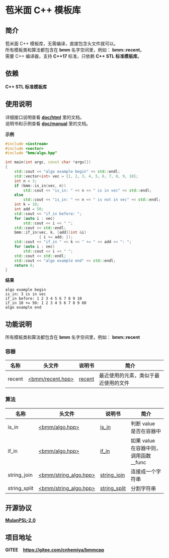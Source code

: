 # 苞米面 C++ 模板库

## 简介

苞米面 C++ 模板库，无需编译，直接包含头文件就可以。  
所有模板类和算法都包含在 **bmm** 名字空间里，例如： **bmm::recent**。  
需要 C++ 编译器，支持 **C++17** 标准，只依赖 **C++ STL 标准模板库**。

## 依赖

**C++ STL 标准模板库**

## 使用说明

详细接口说明查看 [**doc/html**](doc/html) 里的文档。  
说明书和示例查看 [**doc/manual**](doc/manual) 里的文档。  

**示例**

```c++
#include <iostream>
#include <vector>
#include "bmm/algo.hpp"

int main(int argc, const char *argv[])
{
    std::cout << "algo example begin" << std::endl;
    std::vector<int> vec = {1, 2, 3, 4, 5, 6, 7, 8, 9, 10};
    int n = 3;
    if (bmm::is_in(vec, n))
        std::cout << "is_in: " << n << " is in vec" << std::endl;
    else
        std::cout << "is_in: " << n << " is not in vec" << std::endl;
    int k = 10;
    int add = 50;
    std::cout << "if_in before: ";
    for (auto i : vec)
        std::cout << i << " ";
    std::cout << std::endl;
    bmm::if_in(vec, k, [add](int &i)
               { i += add; });
    std::cout << "if_in " << k << " += " << add << ": ";
    for (auto i : vec)
        std::cout << i << " ";
    std::cout << std::endl;
    std::cout << "algo example end" << std::endl;
    return 0;
}
```

**结果**

```text
algo example begin
is_in: 3 is in vec
if_in before: 1 2 3 4 5 6 7 8 9 10 
if_in 10 += 50: 1 2 3 4 5 6 7 8 9 60 
algo example end
```

## 功能说明

所有模板类和算法都包含在 **bmm** 名字空间里，例如： **bmm::recent**

### 容器

|名称|头文件|说明书|简介|
|--|--|--|--|
|recent|[<bmm/recent.hpp>](/bmm/recent.hpp)|[recent](/doc/manual/recent.md)|最近使用的元素，类似于最近使用的文件|

### 算法

|名称|头文件|说明书|简介|
|--|--|--|--|
|is_in|[<bmm/algo.hpp>](/bmm/algo.hpp)|[is_in](/doc/manual/is_in.md)|判断 value 是否在容器中|
|if_in|[<bmm/algo.hpp>](/bmm/algo.hpp)|[if_in](/doc/manual/if_in.md)|如果 value 在容器中则，调用函数 __func|
|string_join|[<bmm/string_algo.hpp>](/bmm/string_algo.hpp)|[string_join](/doc/manual/string_join.md)|连接成一个字符串|
|string_split|[<bmm/string_algo.hpp>](/bmm/string_algo.hpp)|[string_split](/doc/manual/string_split.md)|分割字符串|

## 开源协议

[**MulanPSL-2.0**](http://license.coscl.org.cn/MulanPSL2)

## 项目地址

**GITEE**&nbsp;&nbsp;&nbsp;&nbsp;**https://gitee.com/cnhemiya/bmmcpp**

